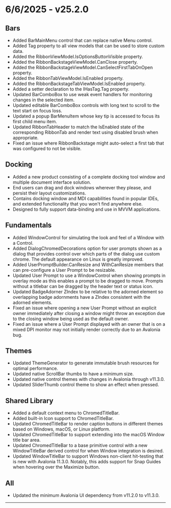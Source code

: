# 6/6/2025 - v25.2.0

## Bars
- Added BarMainMenu control that can replace native Menu control.
- Added Tag property to all view models that can be used to store custom data.
- Added the RibbonViewModel.IsOptionsButtonVisible property.
- Added the RibbonBackstageViewModel.CanClose property.
- Added the RibbonBackstageViewModel.CanSelectFirstTabOnOpen property.
- Added the RibbonTabViewModel.IsEnabled property.
- Added the RibbonBackstageTabViewModel.IsEnabled property.
- Added a setter declaration to the IHasTag.Tag property.
- Updated BarComboBox to use weak event handlers for monitoring changes in the selected item.
- Updated editable BarComboBox controls with long text to scroll to the text start on focus loss.
- Updated a popup BarMenuItem whose key tip is accessed to focus its first child menu item.
- Updated RibbonTabHeader to match the IsEnabled state of the corresponding RibbonTab and render text using disabled brush when appropriate.
- Fixed an issue where RibbonBackstage might auto-select a first tab that was configured to not be visible.
## Docking
- Added a new product consisting of a complete docking tool window and multiple document interface solution.
- End users can drag and dock windows wherever they please, and persist their layout customizations.
- Contains docking window and MDI capabilities found in popular IDEs, and extended functionality that you won't find anywhere else.
- Designed to fully support data-binding and use in MVVM applications.
## Fundamentals
- Added WindowControl for simulating the look and feel of a Window with a Control.
- Added DialogChromedDecorations option for user prompts shown as a dialog that provides control over which parts of the dialog use custom chrome. The default appearance on Linux is greatly improved.
- Added UserPromptBuilder.CanResize and WithCanResize members that can pre-configure a User Prompt to be resizable.
- Updated User Prompt to use a WindowControl when showing prompts in overlay mode as this enables a prompt to be dragged to move.  Prompts without a titlebar can be dragged by the header text or status icon.
- Updated BadgeAdorner ZIndex to be relative to the adorned element so overlapping badge adornments have a ZIndex consistent with the adorned elements.
- Fixed an issue where opening a new User Prompt without an explicit owner immediately after closing a window might throw an exception due to the closing window being used as the default owner.
- Fixed an issue where a User Prompt displayed with an owner that is on a mixed DPI monitor may not initially render correctly due to an Avalonia bug.
## Themes
- Updated ThemeGenerator to generate immutable brush resources for optimal performance.
- Updated native ScrollBar thumbs to have a minimum size.
- Updated native control themes with changes in Avalonia through v11.3.0.
- Updated SliderThumb control theme to show an effect when pressed.
## Shared Library
- Added a default context menu to ChromedTitleBar.
- Added built-in Icon support to ChromedTitleBar.
- Updated ChromedTitleBar to render caption buttons in different themes based on Windows, macOS, or Linux platform.
- Updated ChromedTitleBar to support extending into the macOS Window title bar area.
- Updated ChromedTitleBar to a base primitive control with a new WindowTitleBar derived control for when Window integration is desired.
- Updated WindowTitleBar to support Windows non-client hit-testing that is new with Avalonia 11.3.0.  Notably, this adds support for Snap Guides when hovering over the Maximize button.
## All
- Updated the minimum Avalonia UI dependency from v11.2.0 to v11.3.0.


---
